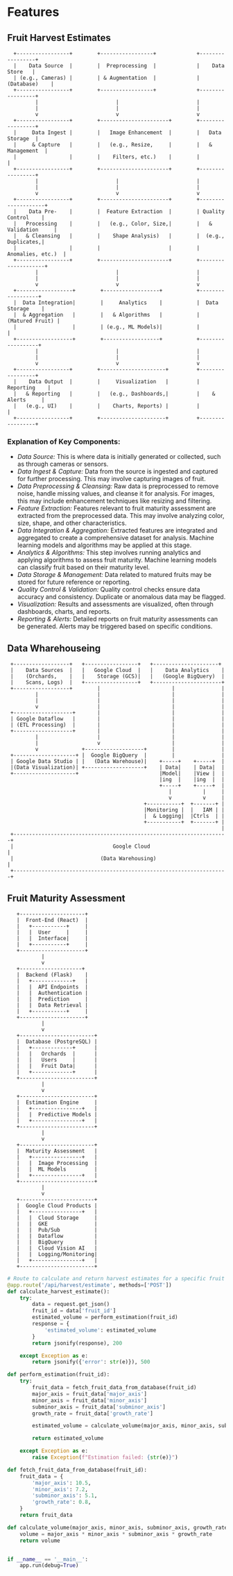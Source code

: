 # Features

## Fruit Harvest Estimates

```
  +-----------------+        +-----------------+             +-----------------+
  |    Data Source  |        |  Preprocessing  |             |    Data Store   |
  | (e.g., Cameras) |        | & Augmentation  |             |   (Database)    |
  +-----------------+        +-----------------+             +-----------------+
         |                         |                         |
         |                         |                         |
         v                         v                         v
  +-----------------+        +----------------------+        +-----------------+
  |     Data Ingest |        |   Image Enhancement  |        |   Data Storage  |
  |     & Capture   |        |   (e.g., Resize,     |        |   & Management  |
  |                 |        |    Filters, etc.)    |        |                 |
  +-----------------+        +----------------------+        +-----------------+
         |                         |                         |
         |                         |                         |
         v                         v                         v
  +-----------------+        +----------------------+        +--------------------+
  |    Data Pre-    |        |  Feature Extraction  |        | Quality Control    |
  |   Processing    |        |   (e.g., Color, Size,|        |   & Validation     |
  |   & Cleansing   |        |    Shape Analysis)   |        |  (e.g., Duplicates,|
  |                 |        |                      |        |  Anomalies, etc.)  |
  +-----------------+        +----------------------+        +--------------------+
         |                         |                         |
         |                         |                         |
         v                         v                         v
  +------------------+        +------------------+           +------------------+
  |  Data Integration|        |     Analytics    |           |  Data Storage    |
  |  & Aggregation   |        |   & Algorithms   |           |  (Matured Fruit) |
  |                  |        | (e.g., ML Models)|           |                  |
  +------------------+        +------------------+           +------------------+
         |                         |                         |
         |                         |                         |
         v                         v                         v
  +-----------------+        +---------------------+         +-----------------+
  |    Data Output  |        |     Visualization   |         |    Reporting    |
  |   & Reporting   |        |   (e.g., Dashboards,|         |    & Alerts     |
  |   (e.g., UI)    |        |    Charts, Reports) |         |                 |
  +-----------------+        +---------------------+         +-----------------+
```

### Explanation of Key Components:
- *Data Source:* This is where data is initially generated or collected, such as through cameras or sensors.
- *Data Ingest & Capture:* Data from the source is ingested and captured for further processing. This may involve capturing images of fruit.
- *Data Preprocessing & Cleansing:* Raw data is preprocessed to remove noise, handle missing values, and cleanse it for analysis. For images, this may include enhancement techniques like resizing and filtering.
- *Feature Extraction:* Features relevant to fruit maturity assessment are extracted from the preprocessed data. This may involve analyzing color, size, shape, and other characteristics.
- *Data Integration & Aggregation:* Extracted features are integrated and aggregated to create a comprehensive dataset for analysis. Machine learning models and algorithms may be applied at this stage.
- *Analytics & Algorithms:* This step involves running analytics and applying algorithms to assess fruit maturity. Machine learning models can classify fruit based on their maturity level.
- *Data Storage & Management:* Data related to matured fruits may be stored for future reference or reporting.
- *Quality Control & Validation:* Quality control checks ensure data accuracy and consistency. Duplicate or anomalous data may be flagged.
- *Visualization:* Results and assessments are visualized, often through dashboards, charts, and reports.
- *Reporting & Alerts:* Detailed reports on fruit maturity assessments can be generated. Alerts may be triggered based on specific conditions.

## Data Wharehouseing
```
 +------------------+   +-----------------+   +---------------------+
 |    Data Sources  |   |   Google Cloud  |   |    Data Analytics    |
 |    (Orchards,    |   |    Storage (GCS)|   |   (Google BigQuery)  |
 |    Scans, Logs)  |   +-----------------+   +----------------------+
 +------------------+        |                       |               |
         |                   |                       |               |
         |                   |                       |               |
         v                   |                       |               |
 +-------------------+       |                       |               |
 | Google Dataflow   |       |                       |               |
 | (ETL Processing)  |       |                       |               |
 +-------------------+       |                       |               |
         |                   |                       |               |
         |                   v                       |               |
         v              +-------------------+        |               |
 +--------------------+ |  Google BigQuery  |        |               |
 | Google Data Studio | |   (Data Warehouse)|    +-----+    +-----+  |
 |(Data Visualization)| +-------------------+    | Data|    | Data|  |
 +--------------------+                          |Model|    |View |  |
                                                 |ing  |    |ing  |  |
                                                 +-----+    +-----+  |
                                                    |          |     |
                                                    v          v     |
                                            +-----------+  +-------+ |
                                            |Monitoring |  |   IAM | |
                                            |  & Logging|  |Ctrls  | |
                                            +-----------+  +-------+ |
                                                                     |
 +---------------------------------------------------------------------+
 |                                Google Cloud                         |
 |                            (Data Warehousing)                       |
 +---------------------------------------------------------------------+
```

## Fruit Maturity Assessment

```
   +---------------------+
   |  Front-End (React)  |
   |   +-----------+     |
   |   |  User     |     |
   |   |  Interface|     |
   |   +-----------+     |
   +---------------------+
           |
           v
   +--------------------+
   |  Backend (Flask)    |
   |   +-------------+   |
   |   |  API Endpoints  |
   |   |  Authentication |
   |   |  Prediction     |
   |   |  Data Retrieval |
   |   +-----------+     |
   +---------------------+
           |
           v
   +------------------------+
   |  Database (PostgreSQL) |
   |   +-------------+      |
   |   |   Orchards  |      |
   |   |   Users     |      |
   |   |   Fruit Data|      |
   |   +-------------+      |
   +------------------------+
           |
           v
   +------------------------+
   |  Estimation Engine     |
   |   +----------------+   |
   |   |  Predictive Models |
   |   +----------------+   |
   +------------------------+
           |
           v
   +------------------------+
   |  Maturity Assessment   |
   |   +----------------+   |
   |   |  Image Processing  |
   |   |  ML Models         |
   |   +----------------+   |
   +------------------------+
           |
           v
   +------------------------+
   |  Google Cloud Products |
   |   +----------------+   |
   |   |  Cloud Storage     |
   |   |  GKE               |
   |   |  Pub/Sub           |
   |   |  Dataflow          |
   |   |  BigQuery          |
   |   |  Cloud Vision AI   |
   |   |  Logging/Monitoring|
   |   +----------------+   |
   +------------------------+
```

```python
# Route to calculate and return harvest estimates for a specific fruit
@app.route('/api/harvest/estimate', methods=['POST'])
def calculate_harvest_estimate():
    try:
        data = request.get_json()
        fruit_id = data['fruit_id']
        estimated_volume = perform_estimation(fruit_id)
        response = {
            'estimated_volume': estimated_volume
        }
        return jsonify(response), 200

    except Exception as e:
        return jsonify({'error': str(e)}), 500

def perform_estimation(fruit_id):
    try:
        fruit_data = fetch_fruit_data_from_database(fruit_id)
        major_axis = fruit_data['major_axis']
        minor_axis = fruit_data['minor_axis']
        subminor_axis = fruit_data['subminor_axis']
        growth_rate = fruit_data['growth_rate']

        estimated_volume = calculate_volume(major_axis, minor_axis, subminor_axis, growth_rate)

        return estimated_volume

    except Exception as e:
        raise Exception(f"Estimation failed: {str(e)}")

def fetch_fruit_data_from_database(fruit_id):
    fruit_data = {
        'major_axis': 10.5,
        'minor_axis': 7.2,
        'subminor_axis': 5.1,
        'growth_rate': 0.8,
    }
    return fruit_data

def calculate_volume(major_axis, minor_axis, subminor_axis, growth_rate):
    volume = major_axis * minor_axis * subminor_axis * growth_rate
    return volume


if __name__ == '__main__':
    app.run(debug=True)
```
